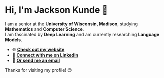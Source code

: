 # Hi, I'm Jackson Kunde 👋

I am a senior at the **University of Wisconsin, Madison**, studying **Mathematics** and **Computer Science**.  
I am fascinated by **Deep Learning** and am currently researching **Language Models**.

- 🌐 **[Check out my website](https://jacksonkunde.com)**
- 💼 **[Connect with me on LinkedIn](https://www.linkedin.com/in/jacksonkunde/)**
- 📧 **[Or send me an email](mailto:jkunde@wisc.edu)**

<!-- 

## Explore My Work

Here are a few repositories to check out:

- [🔗 i-reason: Synthetic Data Generation for Reasoning](https://github.com/jacksonkunde/i-reason)
- [⚙️ llm_queue: LLM Inference Optimization](https://github.com/jacksonkunde/llm_queue)

 -->

Thanks for visiting my profile! 😊


